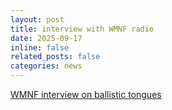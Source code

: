 ```yaml
---
layout: post
title: interview with WMNF radio
date: 2025-09-17 
inline: false
related_posts: false
categories: news
---
```


[WMNF interview on ballistic tongues](https://www.wmnf.org/usf-study-finds-salamander-and-chameleon-tongues-could-inspire-engineering-breakthroughs/)
